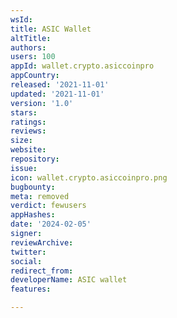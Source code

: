 ```yaml
---
wsId: 
title: ASIC Wallet
altTitle: 
authors: 
users: 100
appId: wallet.crypto.asiccoinpro
appCountry: 
released: '2021-11-01'
updated: '2021-11-01'
version: '1.0'
stars: 
ratings: 
reviews: 
size: 
website: 
repository: 
issue: 
icon: wallet.crypto.asiccoinpro.png
bugbounty: 
meta: removed
verdict: fewusers
appHashes: 
date: '2024-02-05'
signer: 
reviewArchive: 
twitter: 
social: 
redirect_from: 
developerName: ASIC wallet
features: 

---
```


